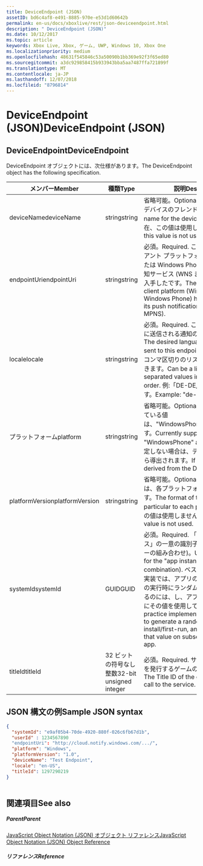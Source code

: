 ```yaml
---
title: DeviceEndpoint (JSON)
assetID: bd6c4af8-e491-8885-970e-e53d1d60642b
permalink: en-us/docs/xboxlive/rest/json-deviceendpoint.html
description: " DeviceEndpoint (JSON)"
ms.date: 10/12/2017
ms.topic: article
keywords: Xbox Live, Xbox, ゲーム, UWP, Windows 10, Xbox One
ms.localizationpriority: medium
ms.openlocfilehash: 48631f545846c53a50090b1bb369e92f3f65ed80
ms.sourcegitcommit: a3dc929858415b933943bba5aa7487ffa721899f
ms.translationtype: MT
ms.contentlocale: ja-JP
ms.lasthandoff: 12/07/2018
ms.locfileid: "8796814"
---
```

# <a name="deviceendpoint-json"></a><span data-ttu-id="468d0-104">DeviceEndpoint (JSON)</span><span class="sxs-lookup"><span data-stu-id="468d0-104">DeviceEndpoint (JSON)</span></span>
 
<a id="ID4EO"></a>

 
## <a name="deviceendpoint"></a><span data-ttu-id="468d0-105">DeviceEndpoint</span><span class="sxs-lookup"><span data-stu-id="468d0-105">DeviceEndpoint</span></span>
 
<span data-ttu-id="468d0-106">DeviceEndpoint オブジェクトには、次仕様があります。</span><span class="sxs-lookup"><span data-stu-id="468d0-106">The DeviceEndpoint object has the following specification.</span></span>
 
| <span data-ttu-id="468d0-107">メンバー</span><span class="sxs-lookup"><span data-stu-id="468d0-107">Member</span></span>| <span data-ttu-id="468d0-108">種類</span><span class="sxs-lookup"><span data-stu-id="468d0-108">Type</span></span>| <span data-ttu-id="468d0-109">説明</span><span class="sxs-lookup"><span data-stu-id="468d0-109">Description</span></span>| 
| --- | --- | --- | 
| <span data-ttu-id="468d0-110">deviceName</span><span class="sxs-lookup"><span data-stu-id="468d0-110">deviceName</span></span>| <span data-ttu-id="468d0-111">string</span><span class="sxs-lookup"><span data-stu-id="468d0-111">string</span></span>| <span data-ttu-id="468d0-112">省略可能。</span><span class="sxs-lookup"><span data-stu-id="468d0-112">Optional.</span></span> <span data-ttu-id="468d0-113">該当する場合は、デバイスのフレンドリ名。</span><span class="sxs-lookup"><span data-stu-id="468d0-113">A friendly name for the device, if applicable.</span></span> <span data-ttu-id="468d0-114">現在、この値は使用しません。</span><span class="sxs-lookup"><span data-stu-id="468d0-114">Currently this value is not used.</span></span>| 
| <span data-ttu-id="468d0-115">endpointUri</span><span class="sxs-lookup"><span data-stu-id="468d0-115">endpointUri</span></span>| <span data-ttu-id="468d0-116">string</span><span class="sxs-lookup"><span data-stu-id="468d0-116">string</span></span>| <span data-ttu-id="468d0-117">必須。</span><span class="sxs-lookup"><span data-stu-id="468d0-117">Required.</span></span> <span data-ttu-id="468d0-118">この URL は、クライアント プラットフォーム (Windows または Windows Phone) が、プッシュ通知サービス (WNS または MPNS) から入手したです。</span><span class="sxs-lookup"><span data-stu-id="468d0-118">The URL that the client platform (Windows or Windows Phone) has obtained from its push notification service (WNS or MPNS).</span></span>| 
| <span data-ttu-id="468d0-119">locale</span><span class="sxs-lookup"><span data-stu-id="468d0-119">locale</span></span>| <span data-ttu-id="468d0-120">string</span><span class="sxs-lookup"><span data-stu-id="468d0-120">string</span></span>| <span data-ttu-id="468d0-121">必須。</span><span class="sxs-lookup"><span data-stu-id="468d0-121">Required.</span></span> <span data-ttu-id="468d0-122">このエンドポイントに送信される通知の目的の言語です。</span><span class="sxs-lookup"><span data-stu-id="468d0-122">The desired language of notifications sent to this endpoint.</span></span> <span data-ttu-id="468d0-123">優先順位の値をコンマ区切りのリストであることができます。</span><span class="sxs-lookup"><span data-stu-id="468d0-123">Can be a list of comma-separated values in preference order.</span></span> <span data-ttu-id="468d0-124">例:「DE-DE, EN-US, en」します。</span><span class="sxs-lookup"><span data-stu-id="468d0-124">Example: "de-DE, en-US, en".</span></span>| 
| <span data-ttu-id="468d0-125">プラットフォーム</span><span class="sxs-lookup"><span data-stu-id="468d0-125">platform</span></span>| <span data-ttu-id="468d0-126">string</span><span class="sxs-lookup"><span data-stu-id="468d0-126">string</span></span>| <span data-ttu-id="468d0-127">省略可能。</span><span class="sxs-lookup"><span data-stu-id="468d0-127">Optional.</span></span> <span data-ttu-id="468d0-128">現在サポートされている値は、"WindowsPhone"と"Windows"です。</span><span class="sxs-lookup"><span data-stu-id="468d0-128">Currently supported values are "WindowsPhone" and "Windows".</span></span> <span data-ttu-id="468d0-129">指定しない場合は、デバイス トークンから導出されます。</span><span class="sxs-lookup"><span data-stu-id="468d0-129">If not specified, it is derived from the Device token.</span></span>| 
| <span data-ttu-id="468d0-130">platformVersion</span><span class="sxs-lookup"><span data-stu-id="468d0-130">platformVersion</span></span>| <span data-ttu-id="468d0-131">string</span><span class="sxs-lookup"><span data-stu-id="468d0-131">string</span></span>| <span data-ttu-id="468d0-132">省略可能。</span><span class="sxs-lookup"><span data-stu-id="468d0-132">Optional.</span></span> <span data-ttu-id="468d0-133">この文字列の形式は、各プラットフォームを特定します。</span><span class="sxs-lookup"><span data-stu-id="468d0-133">The format of this string is particular to each platform.</span></span> <span data-ttu-id="468d0-134">現在、この値は使用しません。</span><span class="sxs-lookup"><span data-stu-id="468d0-134">Currently this value is not used.</span></span>| 
| <span data-ttu-id="468d0-135">systemId</span><span class="sxs-lookup"><span data-stu-id="468d0-135">systemId</span></span>| <span data-ttu-id="468d0-136">GUID</span><span class="sxs-lookup"><span data-stu-id="468d0-136">GUID</span></span>| <span data-ttu-id="468d0-137">必須。</span><span class="sxs-lookup"><span data-stu-id="468d0-137">Required.</span></span> <span data-ttu-id="468d0-138">「アプリ インスタンス」の一意の識別子 (デバイス/ユーザーの組み合わせ)。</span><span class="sxs-lookup"><span data-stu-id="468d0-138">Unique identifier for the "app instance" (device/user combination).</span></span> <span data-ttu-id="468d0-139">ベスト プラクティスの実装では、アプリのインストール/最初の実行時にランダムな GUID を生成するのには、し、アプリの以降の実行時にその値を使用してに進みます。</span><span class="sxs-lookup"><span data-stu-id="468d0-139">Best practice implementation is for an app to generate a random GUID upon install/first-run, and continue to use that value on subsequent runs of the app.</span></span>| 
| <span data-ttu-id="468d0-140">titleId</span><span class="sxs-lookup"><span data-stu-id="468d0-140">titleId</span></span>| <span data-ttu-id="468d0-141">32 ビットの符号なし整数</span><span class="sxs-lookup"><span data-stu-id="468d0-141">32-bit unsigned integer</span></span>| <span data-ttu-id="468d0-142">必須。</span><span class="sxs-lookup"><span data-stu-id="468d0-142">Required.</span></span> <span data-ttu-id="468d0-143">サービスに呼び出しを発行するゲームのタイトル ID です。</span><span class="sxs-lookup"><span data-stu-id="468d0-143">The Title ID of the game issuing the call to the service.</span></span>| 
  
<a id="ID4EGD"></a>

 
## <a name="sample-json-syntax"></a><span data-ttu-id="468d0-144">JSON 構文の例</span><span class="sxs-lookup"><span data-stu-id="468d0-144">Sample JSON syntax</span></span>
 

```json
{
  "systemId": "e9af05b4-70de-4920-880f-026c6fb67d1b",
  "userId" : 1234567890
  "endpointUri": "http://cloud.notify.windows.com/.../",
  "platform": "Windows",
  "platformVersion": "1.0",
  "deviceName": "Test Endpoint",
  "locale": "en-US",
  "titleId": 1297290219
}
    
```

  
<a id="ID4EPD"></a>

 
## <a name="see-also"></a><span data-ttu-id="468d0-145">関連項目</span><span class="sxs-lookup"><span data-stu-id="468d0-145">See also</span></span>
 
<a id="ID4ERD"></a>

 
##### <a name="parent"></a><span data-ttu-id="468d0-146">Parent</span><span class="sxs-lookup"><span data-stu-id="468d0-146">Parent</span></span> 

[<span data-ttu-id="468d0-147">JavaScript Object Notation (JSON) オブジェクト リファレンス</span><span class="sxs-lookup"><span data-stu-id="468d0-147">JavaScript Object Notation (JSON) Object Reference</span></span>](atoc-xboxlivews-reference-json.md)

  
<a id="ID4E4D"></a>

 
##### <a name="reference"></a><span data-ttu-id="468d0-148">リファレンス</span><span class="sxs-lookup"><span data-stu-id="468d0-148">Reference</span></span>   